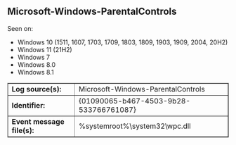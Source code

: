 ## Microsoft-Windows-ParentalControls

Seen on:
* Windows 10 (1511, 1607, 1703, 1709, 1803, 1809, 1903, 1909, 2004, 20H2)
* Windows 11 (21H2)
* Windows 7
* Windows 8.0
* Windows 8.1

<table border="1" class="docutils">
  <tbody>
    <tr>
      <td><b>Log source(s):</b></td>
      <td>Microsoft-Windows-ParentalControls</td>
    </tr>
    <tr>
      <td><b>Identifier:</b></td>
      <td>{01090065-b467-4503-9b28-533766761087}</td>
    </tr>
    <tr>
      <td><b>Event message file(s):</b></td>
      <td>%systemroot%\system32\wpc.dll</td>
    </tr>
  </tbody>
</table>

&nbsp;

